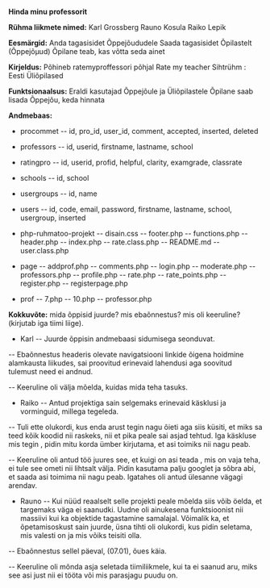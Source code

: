 **Hinda minu professorit**



**Rühma liikmete nimed:**
Karl Grossberg
Rauno Kosula
Raiko Lepik


**Eesmärgid:**
Anda tagasisidet Õppejõududele
Saada tagasisidet Õpilastelt (Õppejõµud)
Õpilane teab, kas võtta seda ainet

**Kirjeldus:**
Põhineb ratemyproffessori põhjal
Rate my teacher
Sihtrühm : Eesti Üliõpilased



**Funktsionaalsus:**
Eraldi kasutajad Õppejõule ja Üliõpilastele
Õpilane saab lisada Õppejõu, keda hinnata


**Andmebaas:**
- procommet
-- id, pro_id, user_id, comment, accepted, inserted, deleted
- professors
-- id, userid, firstname, lastname, school
- ratingpro
-- id, userid, profid, helpful, clarity, examgrade, classrate
- schools
-- id, school
- usergroups
-- id, name
- users
-- id, code, email, password, firstname, lastname, school, usergroup, inserted

- php-ruhmatoo-projekt
--    disain.css
--    footer.php
--    functions.php
--    header.php
--    index.php
--    rate.class.php
--    README.md
--    user.class.php

- page
--    addprof.php
--    comments.php
--    login.php
--    moderate.php
--    professors.php
--    profile.php
--    rate.php
--    rate_points.php
--    register.php
--    registerpage.php

- prof
--    7.php
--    10.php
--    professor.php

**Kokkuvõte:**
mida õppisid juurde? mis ebaõnnestus? mis oli keeruline? (kirjutab iga tiimi liige).
- Karl
-- Juurde õppisin andmebaasi sidumisega seonduvat.

-- Ebaõnnestus headeris olevate navigatsiooni linkide õigena hoidmine alamkausta liikudes, sai proovitud erinevaid lahendusi aga soovitud tulemust need ei andnud.

-- Keeruline oli välja mõelda, kuidas mida teha tasuks.
- Raiko
-- Antud projektiga sain selgemaks erinevaid käsklusi ja vorminguid, millega tegeleda.

-- Tuli ette olukordi, kus enda arust tegin nagu õieti aga siis küsiti, et miks sa teed kõik koodid nii raskeks, nii et pika peale sai asjad tehtud. Iga käskluse mis tegin , pidin mitu korda ümber kirjutama, et asi toimiks nii nagu peab.

-- Keeruline oli antud töö juures see, et kuigi on asi teada , mis on vaja teha, ei tule see ometi nii lihtsalt välja. Pidin kasutama palju googlet ja sõbra abi, et saada asi toimima nii nagu peab. Igatahes oli antud ülesanne vägagi arendav.
- Rauno
-- Kui nüüd reaalselt selle projekti peale mõelda siis võib öelda, et targemaks väga ei saanudki. Uudne oli ainukesena funktsioonist nii massiivi kui ka objektide tagastamine samalajal. Võimalik ka, et õpetamisoskust sain juurde, üsna tihti oli olukordi, kus pidin seletama, mis valesti on ja mis võiks teisiti olla.

-- Ebaõnnestus sellel päeval, (07.01), õues käia.

-- Keeruline oli mõnda asja seletada tiimiliikmele, kui ta ei saanud aru, miks see asi just nii ei tööta või mis parasjagu puudu on.
